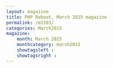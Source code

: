 ```yaml
---
layout: magazine
title: PHP Reboot, March 2015 magazine
permalink: /m1503/
categories: March2015
magazine:
    month: March 2015
    monthcategory: march2015
    showtagsleft :
    showtagsright :
---
```

